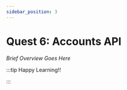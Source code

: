 ```yaml
---
sidebar_position: 3
---
```


# Quest 6: Accounts API

_Brief Overview Goes Here_

:::tip Happy Learning!!

<QuestButton text="Go To Quest" link="https://app.stackup.dev/quest_page/quest-6-accounts-api" />

:::
